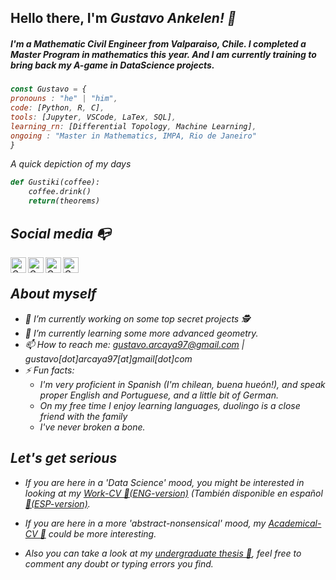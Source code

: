 ## Hello there, I'm <em>Gustavo Ankelen<em>! 👋
##### I'm a Mathematic Civil Engineer from Valparaiso, Chile. I completed a Master Program in mathematics this year. And I am currently training to bring back my A-game in DataScience projects.

```js
const Gustavo = {
pronouns : "he" | "him",
code: [Python, R, C],
tools: [Jupyter, VSCode, LaTex, SQL],
learning_rn: [Differential Topology, Machine Learning],
ongoing : "Master in Mathematics, IMPA, Rio de Janeiro"
}
```

A quick depiction of my days
```python
def Gustiki(coffee):
    coffee.drink()
    return(theorems)    
```
## Social media :mailbox_with_no_mail:

<a href="https://www.linkedin.com/in/gustavo-arcaya-308054223/">
  <img align="left" alt="Gus's LinkdeIn" width="25px" src="https://cdn.jsdelivr.net/npm/simple-icons@v3/icons/linkedin.svg" />
</a>
<a href="https://www.instagram.com/gustavo_renato/">
  <img align="left" alt="Gus's Instagram" width="25px" src="https://cdn.jsdelivr.net/npm/simple-icons@v3/icons/instagram.svg" />
</a>
<a href="https://www.facebook.com/renatogustavoAE/">
  <img align="left" alt="Gus's Facebook" width="25px" src="https://cdn.jsdelivr.net/npm/simple-icons@v3/icons/facebook.svg" />
</a> 
<a href="https://www.twitch.tv/gustiki">
  <img align="left" alt="Gus's TTV" width="25px" src="https://cdn.jsdelivr.net/npm/simple-icons@v3/icons/twitch.svg" />
</a><br>

## About myself 

- 🔭 I’m currently working on some top secret projects 🕵️
- 🌱 I’m currently learning some more advanced geometry.
- 📫 How to reach me: gustavo.arcaya97@gmail.com | gustavo[dot]arcaya97[at]gmail[dot]com
- ⚡ Fun facts:
    * I'm very proficient in Spanish (I'm chilean, <em>buena hueón!<em>), and speak proper English and Portuguese, and a little bit of German.
    * On my free time I enjoy learning languages, duolingo is a close friend with the family
    * I've never broken a bone.


## Let's get serious

- If you are here in a 'Data Science' mood, you might be interested in looking at my [Work-CV 📄(ENG-version)](https://drive.google.com/file/d/1wFXKwtuAZ8lx1BswwWmyFdSiBnHbgGdd/view?usp=sharing) (También disponible en español [📄(ESP-version)](https://drive.google.com/file/d/1O8UtoahdelI9Ev9LBpl1zrS71MvBLP_s/view?usp=sharing).

- If you are here in a more 'abstract-nonsensical' mood, my [Academical-CV 📄](https://drive.google.com/file/d/1ISOH03NstZXhgbgrrganiFthaq6WoIOR/view?usp=sharing) could be more interesting.
    
- Also you can take a look at my  [undergraduate thesis 📖](https://drive.google.com/file/d/1ftZXUWpnmFo_eC72J0amBftxGZirc-5C/view?usp=sharing), feel free to comment any doubt or typing errors you find.
